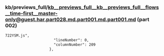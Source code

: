 ### kb/previews_full/kb__previews_full__kb__previews_full__flows__time-first__master-only@guest.har.part028.md.part001.md.part001.md (part 002)

```md
722YSM.js",
                      "lineNumber": 0,
                      "columnNumber": 209
                    },
     
```

```
